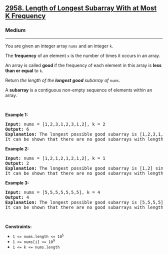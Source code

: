 <h2><a href="https://leetcode.com/problems/length-of-longest-subarray-with-at-most-k-frequency/">2958. Length of Longest Subarray With at Most K Frequency</a></h2><h3>Medium</h3><hr><div element-id="1109"><p element-id="1108">You are given an integer array <code element-id="1107">nums</code> and an integer <code element-id="1106">k</code>.</p>

<p element-id="1105">The <strong element-id="1104">frequency</strong> of an element <code element-id="1103">x</code> is the number of times it occurs in an array.</p>

<p element-id="1102">An array is called <strong element-id="1101">good</strong> if the frequency of each element in this array is <strong element-id="1100">less than or equal</strong> to <code element-id="1099">k</code>.</p>

<p element-id="1098">Return <em element-id="1097">the length of the <strong element-id="1096">longest</strong> <strong element-id="1095">good</strong> subarray of</em> <code element-id="1094">nums</code><em element-id="1093">.</em></p>

<p element-id="1092">A <strong element-id="1091">subarray</strong> is a contiguous non-empty sequence of elements within an array.</p>

<p element-id="1090">&nbsp;</p>
<p element-id="1089"><strong class="example" element-id="1088">Example 1:</strong></p>

<pre element-id="1087"><strong element-id="1086">Input:</strong> nums = [1,2,3,1,2,3,1,2], k = 2
<strong element-id="1085">Output:</strong> 6
<strong element-id="1084">Explanation:</strong> The longest possible good subarray is [1,2,3,1,2,3] since the values 1, 2, and 3 occur at most twice in this subarray. Note that the subarrays [2,3,1,2,3,1] and [3,1,2,3,1,2] are also good.
It can be shown that there are no good subarrays with length more than 6.
</pre>

<p element-id="1083"><strong class="example" element-id="1082">Example 2:</strong></p>

<pre element-id="1081"><strong element-id="1080">Input:</strong> nums = [1,2,1,2,1,2,1,2], k = 1
<strong element-id="1079">Output:</strong> 2
<strong element-id="1078">Explanation:</strong> The longest possible good subarray is [1,2] since the values 1 and 2 occur at most once in this subarray. Note that the subarray [2,1] is also good.
It can be shown that there are no good subarrays with length more than 2.
</pre>

<p element-id="1077"><strong class="example" element-id="1076">Example 3:</strong></p>

<pre element-id="1075"><strong element-id="1074">Input:</strong> nums = [5,5,5,5,5,5,5], k = 4
<strong element-id="1073">Output:</strong> 4
<strong element-id="1072">Explanation:</strong> The longest possible good subarray is [5,5,5,5] since the value 5 occurs 4 times in this subarray.
It can be shown that there are no good subarrays with length more than 4.
</pre>

<p element-id="1071">&nbsp;</p>
<p element-id="1070"><strong element-id="1069">Constraints:</strong></p>

<ul element-id="1068">
	<li element-id="1067"><code element-id="1066">1 &lt;= nums.length &lt;= 10<sup element-id="1065">5</sup></code></li>
	<li element-id="1064"><code element-id="1063">1 &lt;= nums[i] &lt;= 10<sup element-id="1062">9</sup></code></li>
	<li element-id="1061"><code element-id="1060">1 &lt;= k &lt;= nums.length</code></li>
</ul>
</div>